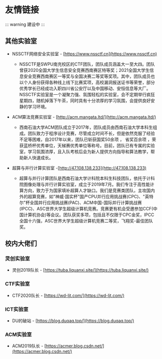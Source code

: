 # 友情链接

::: warning
建设中
:::

## 其他实验室
- NSSCTF网络安全实验室 - [https://www.nssctf.cn](https://www.nssctf.cn)
    - NSSCTF是SWPU南充校区的CTF团队，团队成员涵盖大一至大四。团队曾获2020全国大学生信息安全竞赛西南赛区特等奖；2021全国大学生信息安全竞赛西南赛区一等奖与全国决赛二等奖等奖项。其中，团队成员也以个人身份获得各种线上线下比赛奖项，高校漏洞报送证书等荣誉，部分优秀学长已经成功入职四川省公安厅以及中国移动、安恒信息等大厂。NSSCTF实验室是一个凝聚力强、氛围轻松的实验室，会不定期举行疯狂星期四，随机掉落下午茶，同时具有十分浓厚的学习氛围，会提供良好安静的学习环境。

- ACM算法竞赛实验室 - [http://acm.mangata.ltd/](http://acm.mangata.ltd/)
    - 西南石油大学ACM团队成立于2017年，团队成员由西南石油大学本科生组成。团队致力于程序设计竞赛，尽管成立时间不长，但是依然克服了经验不足等困难，自2017年以来，团队已斩获国奖50余项 ， 省奖百余项 ，荣获蓝桥杯优秀单位，天梯赛优秀单位等称号。目前，团队已有专属的实验室，学习氛围浓厚，且入队考核后会为新人提供方向指导和算法教学，帮助新人快速成长。

- 超算与并行计算实验室 -[http://47.108.138.233](http://47.108.138.233)
    - 超算与并行计算团队是西南石油大学计科院本科生科技团队，依托于计科院图像处理与并行计算实验室，成立于2019年7月。我们专注于高性能计算方向，致力于为国家填补超算人才缺口。我们是竞赛类团队，主攻国内外的超算竞赛，如"神威·国实杯"国产CPU并行应用挑战赛(CPC)、"英特尔"杯全国并行应用挑战赛(PAC)、ACM中国-国际并行计算挑战赛(IPCC)、ASC世界大学生超级计算机竞赛。竞赛更有机会受邀参加CCF(中国计算机协会)等会议。团队获奖多项，包括且不仅限于CPC金奖，IPCC全国十六强，ASC世界大学生超级计算机竞赛二等奖，飞翔奖-最佳团队奖。


## 校内大佬们

### 灵创实验室

- 灵创2019队长 - [https://tuba.liquanxi.site/](https://tuba.liquanxi.site/)

### CTF实验室

- CTF2020队长 - [https://wd-ljt.com/](https://wd-ljt.com/)

### ICT实验室

- DU的破站 - [https://blog.duqaq.top/](https://blog.duqaq.top/)

### ACM实验室

- ACM2019队长 - [https://acmer.blog.csdn.net/](https://acmer.blog.csdn.net/)

